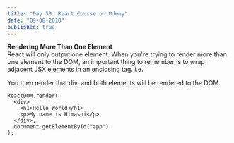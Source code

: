 ```yaml
---
title: "Day 50: React Course on Udemy"
date: "09-08-2018"
published: true
---
```


**Rendering More Than One Element**  
React will only output one element. When you're trying to render more than one element to the DOM, an important thing to remember is to wrap adjacent JSX elements in an enclosing tag. i.e. <div></div> You then render that div, and both elements will be rendered to the DOM.  

```
ReactDOM.render(
  <div>
    <h1>Hello World</h1>
    <p>My name is Himashi</p>
  </div>,
  document.getElementById("app")
);
```
